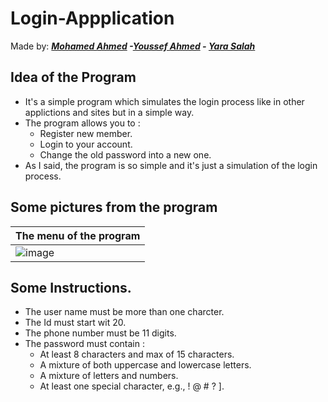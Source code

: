 # Login-Appplication
Made by: ***[Mohamed Ahmed](https://github.com/3ab2wy1911) -[Youssef Ahmed](https://github.com/youseffahmedd) - [Yara Salah](https://github.com/yarasalah448)*** 
## Idea of the Program
* It's a simple program which simulates the login process like in other applictions and sites but in a simple way.
* The program allows you to :
  * Register new member.
  * Login to your account.
  * Change the old password into a new one.
* As I said, the program is so simple and it's just a simulation of the login process.

## Some pictures from the program

|The menu of the program|
| --------------------- |
|![image](https://user-images.githubusercontent.com/91838581/181893507-f9547afd-7ebe-48a6-8273-08e98d96adb2.png)|

## Some Instructions. 
* The user name must be more than one charcter.
* The Id must start wit 20.
* The phone number must be 11 digits.
* The password must contain :
    * At least 8 characters and max of 15 characters.
    * A mixture of both uppercase and lowercase letters.
    * A mixture of letters and numbers.
    * At least one special character, e.g., ! @ # ? ].
